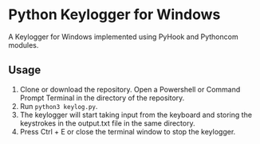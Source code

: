 # Python Keylogger for Windows

A Keylogger for Windows implemented using PyHook and Pythoncom modules.

## Usage
1. Clone or download the repository. Open a Powershell or Command Prompt Terminal in the directory of the repository.
2. Run ``` python3 keylog.py ```.
3. The keylogger will start taking input from the keyboard and storing the keystrokes in the output.txt file in the same directory.
4. Press Ctrl + E or close the terminal window to stop the keylogger.